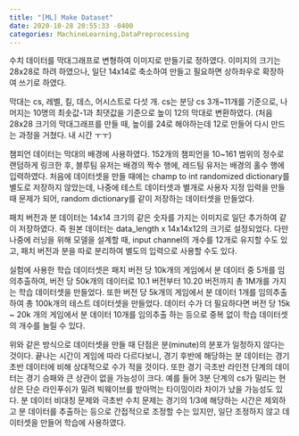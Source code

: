 ```yaml
---
title: "[ML] Make Dataset"
date: 2020-10-28 20:55:33 -0400
categories: MachineLearning,DataPreprocessing
---
```


수치 데이터를 막대그래프로 변형하여 이미지로 만들기로 정하였다.
이미지의 크기는 28x28로 하려 하였으나, 일단 14x14로 축소하여 만들고 필요하면 상하좌우로 확장하여 쓰기로 하였다.

막대는 cs, 레벨, 킬, 데스, 어시스트로 다섯 개.
cs는 분당 cs 3개~11개를 기준으로, 나머지는 10명의 최솟값-1과 최댓값을 기준으로 높이 12의 막대로 변환하였다.
(처음 28x28 크기의 막대그래프를 만들 때, 높이를 24로 해야하는데 12로 만들어 다시 만드는 과정을 거쳤다. 내 시간 ㅜㅜ)

챔피언 데이터는 막대의 배경에 사용하였다.
152개의 챔피언을 10~161 범위의 정수로 랜덤하게 링크한 후, 
블루팀 유저는 배경의 짝수 행에, 레드팀 유저는 배경의 홀수 행에 입력하였다.
처음에 데이터셋을 만들 때에는 champ to int randomized dictionary를 별도로 저장하지 않았는데,
나중에 테스트 데이터셋과 별개로 사용자 지정 입력을 만들 때 문제가 되어,
random dictionary를 같이 저장하는 데이터셋을 만들었다.

패치 버전과 분 데이터는 14x14 크기의 같은 숫자를 가지는 이미지로 일단 추가하여 같이 저장하였다.
즉 원본 데이터는 data_length x 14x14x12의 크기로 설정되었다.
다만 나중에 러닝을 위해 모델을 설계할 때, input channel의 개수를 12개로 유지할 수도 있고,
패치 버전과 분을 따로 분리하여 별도의 입력으로 사용할 수도 있다.

실험에 사용한 학습 데이터셋은 패치 버전 당 10k개의 게임에서 분 데이터 중 5개를 임의추출하여,
버전 당 50k개의 데이터로 10.1 버전부터 10.20 버전까지 총 1M개를 가지는 학습 데이터셋을 만들었다.
또한 버전 당 5k개의 게임에서 분 데이터 1개를 임의추출하여 총 100k개의 테스트 데이터셋을 만들었다.
데이터 수가 더 필요하다면 버전 당 15k ~ 20k 개의 게임에서 분 데이터 10개를 임의추출 하는 등으로
중복 없이 학습 데이터셋의 개수를 늘릴 수 있다.

위와 같은 방식으로 데이터셋을 만들 때 단점은 분(minute)의 분포가 일정하지 않다는 것이다.
끝나는 시간이 게임에 따라 다르다보니, 경기 후반에 해당하는 분 데이터는 경기 초반 데이터에 비해 상대적으로 수가 적을 것이다.
또한 경기 극초반 라인전 단계의 데이터는 경기 승패와 큰 상관이 없을 가능성이 크다.
예를 들어 3분 단계의 cs가 밀리는 현상은 단순 라인푸쉬가 밀려 빅웨이브를 받아먹는 타이밍이라 차이가 났을 가능성도 있다.
분 데이터 비대칭 문제와 극초반 수치 문제는 경기의 1/3에 해당하는 시간은 제외하고 분 데이터를 추출하는 등으로 간접적으로 조정할 수는 있지만,
일단 조정하지 않고 데이터셋을 만들어 학습에 사용하였다.
